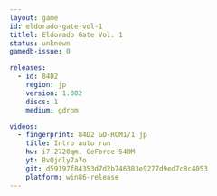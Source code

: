 ```yaml
---
layout: game
id: eldorado-gate-vol-1
titlel: Eldorado Gate Vol. 1
status: unknown
gamedb-issue: 0

releases:
  - id: 84D2
    region: jp
    version: 1.002
    discs: 1
    medium: gdrom

videos:
  - fingerprint: 84D2 GD-ROM1/1 jp
    title: Intro auto run
    hw: i7 2720qm, GeForce 540M
    yt: BvQjdly7a7o
    git: d59197f84353d7d2b746383e9277d9ed7c8c4053
    platform: win86-release
---
```

